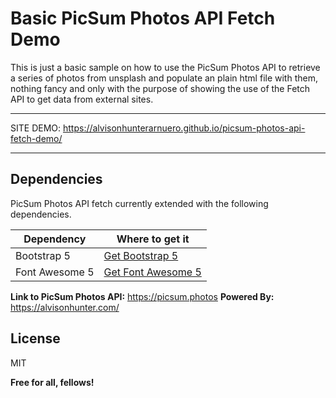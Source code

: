 # Basic PicSum Photos API Fetch Demo
This is just a basic sample on how to use the PicSum Photos API to retrieve a series of photos from unsplash and populate an plain html file with them, nothing fancy and
only with the purpose of showing the use of the Fetch API to get data from external sites.
- - -

SITE DEMO: https://alvisonhunterarnuero.github.io/picsum-photos-api-fetch-demo/

- - -

## Dependencies
PicSum Photos API fetch currently extended with the following dependencies.

| Dependency | Where to get it |
| ------ | ------ |
| Bootstrap 5 | [Get Bootstrap 5][BS5] |
| Font Awesome 5 | [Get Font Awesome 5][FA5] |

**Link to PicSum Photos API:** https://picsum.photos
**Powered By:** https://alvisonhunter.com/

## License
MIT

**Free for all, fellows!**

[BS5]: <https://getbootstrap.com/docs/5.0/getting-started/introduction/>
[FA5]: <https://fontawesome.com/>
